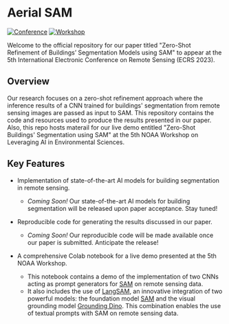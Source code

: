 # Aerial SAM  

[![Conference](https://img.shields.io/badge/ECRS-Conference-brightgreen)](https://ecrs2023.sciforum.net/)
[![Workshop](https://img.shields.io/badge/NOAA%20Workshop-5th%20AI%20Demo-blue)](https://noaaai2023.sched.com/)

Welcome to the official repository for our paper titled "Zero-Shot Refinement of Buildings’ Segmentation Models using SAM" to appear at the 5th International Electronic Conference on Remote Sensing (ECRS 2023).

## Overview

Our research focuses on  a zero-shot refinement approach where the inference results of a CNN trained for buildings' segmentation from remote sensing images are passed as input to SAM. This repository contains the code and resources used to produce the results presented in our paper. Also, this repo hosts materail for our live demo entitled "Zero-Shot Buildings' Segmentation using SAM" at the 5th NOAA Workshop on Leveraging AI in Environmental Sciences.

## Key Features

- Implementation of state-of-the-art AI models for building segmentation in remote sensing.
  - *Coming Soon!* Our state-of-the-art AI models for building segmentation will be released upon paper acceptance. Stay tuned!
  
- Reproducible code for generating the results discussed in our paper.
  - *Coming Soon!* Our reproducible code will be made available once our paper is submitted. Anticipate the release!

- A comprehensive Colab notebook for a live demo presented at the 5th NOAA Workshop.
  - This notebook contains a demo of the implementation of two CNNs acting as prompt generators for [SAM](https://github.com/facebookresearch/segment-anything) on remote sensing data.
  - It also includes the use of [LangSAM](https://github.com/luca-medeiros/lang-segment-anything), an innovative integration of two powerful models: the foundation model [SAM](https://github.com/facebookresearch/segment-anything) and the visual grounding model [Grounding Dino]( https://github.com/IDEA-Research/GroundingDINO). This combination enables the use of textual prompts with SAM on remote sensing data.


